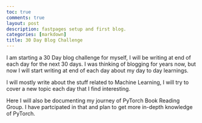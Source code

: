 ```yaml
---
toc: true
comments: true
layout: post
description: fastpages setup and first blog.
categories: [markdown]
title: 30 Day Blog Challenge
---
```


I am starting a 30 Day blog challenge for myself, I will be writing at end of each day for the next 30 days. I was thinking of blogging for years now, but now I will start writing at end of each day about my day to day learnings. 

I will mostly write about the stuff related to Machine Learning, I will try to cover a new topic each day that I find interesting.

Here I will also be documenting my journey of PyTorch Book Reading Group. I have partcipated in that and plan to get more in-depth knowledge of PyTorch.

